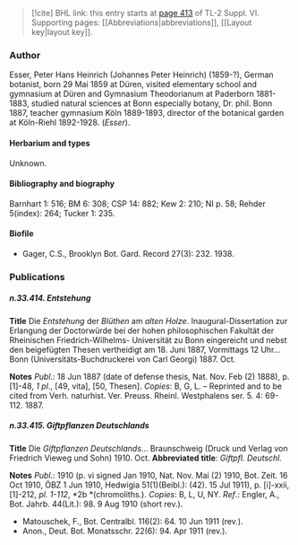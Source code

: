 > [!cite] BHL link: this entry starts at [page 413](https://www.biodiversitylibrary.org/item/103835#page/423/mode/1up) of TL-2 Suppl. VI.
> Supporting pages: [[Abbreviations|abbreviations]], [[Layout key|layout key]].

### Author

Esser, Peter Hans Heinrich (Johannes Peter Heinrich) (1859-?), German botanist, born 29 Mai 1859 at Düren, visited elementary school and gymnasium at Düren and Gymnasium Theodorianum at Paderborn 1881-1883, studied natural sciences at Bonn especially botany, Dr. phil. Bonn 1887, teacher gymnasium Köln 1889-1893, director of the botanical garden at Köln-Riehl 1892-1928. (*Esser*).

#### Herbarium and types

Unknown.

#### Bibliography and biography

Barnhart 1: 516; BM 6: 308; CSP 14: 882; Kew 2: 210; NI p. 58; Rehder 5(index): 264; Tucker 1: 235.

#### Biofile

- Gager, C.S., Brooklyn Bot. Gard. Record 27(3): 232. 1938.

### Publications

##### n.33.414. Entstehung

**Title**
Die *Entstehung* der *Blüthen* am *alten Holze*. Inaugural-Dissertation zur Erlangung der Doctorwürde bei der hohen philosophischen Fakultät der Rheinischen Friedrich-Wilhelms- Universität zu Bonn eingereicht und nebst den beigefügten Thesen vertheidigt am 18. Juni 1887, Vormittags 12 Uhr... Bonn (Universitäts-Buchdruckerei von Carl Georgi) 1887. Oct.

**Notes**
*Publ*.: 18 Jun 1887 (date of defense thesis, Nat. Nov. Feb (2) 1888), p. \[1\]-48, *1 pl*., \[49, vita\], \[50, Thesen\]. *Copies*: B, G, L. – Reprinted and to be cited from Verh. naturhist. Ver. Preuss. Rheinl. Westphalens ser. 5. 4: 69-112. 1887.

##### n.33.415. Giftpflanzen Deutschlands

**Title**
Die *Giftpflanzen Deutschlands*... Braunschweig (Druck und Verlag von Friedrich Vieweg und Sohn) 1910. Oct.
**Abbreviated title**: *Giftpfl. Deutschl.*

**Notes**
*Publ*.: 1910 (p. vi signed Jan 1910, Nat. Nov. Mai (2) 1910, Bot. Zeit. 16 Oct 1910, ÖBZ 1 Jun 1910, Hedwigia 51(1)(Beibl.): (42). 15 Jul 1911), p. \[i\]-xxii, \[1\]-212, *pl. 1-112*, *2b *(chromoliths.). *Copies*: B, L, U, NY.
*Ref*.: Engler, A., Bot. Jahrb. 44(Lit.): 98. 9 Aug 1910 (short rev.).
- Matouschek, F., Bot. Centralbl. 116(2): 64. 10 Jun 1911 (rev.).
- Anon., Deut. Bot. Monatsschr. 22(6): 94. Apr 1911 (rev.).

